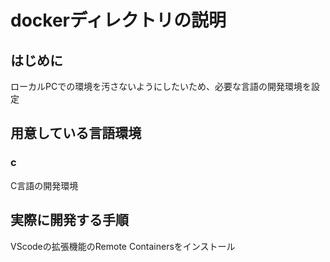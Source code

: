 # dockerディレクトリの説明

## はじめに
ローカルPCでの環境を汚さないようにしたいため、必要な言語の開発環境を設定

## 用意している言語環境
### c
C言語の開発環境

## 実際に開発する手順
VScodeの拡張機能のRemote Containersをインストール
